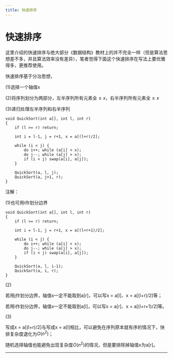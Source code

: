 ```yaml
---
title: 快速排序
---
```


# 快速排序

<script type="text/javascript" src="/include/head.js"></script>

这里介绍的快速排序与绝大部分《数据结构》教材上的并不完全一样（但是算法思想差不多，并且算法效率没有差异），笔者觉得下面这个快速排序在写法上要优雅得多，更推荐使用。

快速排序基于分治思想，

(1)选择一个轴值x

(2)将序列划分为两部分，左半序列所有元素全$\leqslant x$，右半序列所有元素全$\geqslant x$

(3)递归处理左半序列和右半序列

```
void QuickSort(int a[], int l, int r)
{
    if (l >= r) return;

    int i = l-1, j = r+1, x = a[(l+r)/2];

    while (i < j) {
        do i++; while (a[i] < x);
        do j--; while (a[j] > x);
        if (i < j) swap(a[i], a[j]);
    }

    QuickSort(a, l, j);
    QuickSort(a, j+1, r);
}
```

注解：

(1)也可用i作划分边界

```
void QuickSort(int a[], int l, int r)
{
    if (l >= r) return;

    int i = l-1, j = r+1, x = a[(l+r+1)/2];

    while (i < j) {
        do i++; while (a[i] < x);
        do j--; while (a[j] > x);
        if (i < j) swap(a[i], a[j]);
    }

    QuickSort(a, l, i-1);
    QuickSort(a, i, r);
}
```

(2)

若用j作划分边界，轴值x一定不能取到a[r]，可以写x = a[l]、x = a[(l+r)/2]等；

若用i作划分边界，轴值x一定不能取到a[l]，可以写x = a[r]、x = a[(l+r+1)/2]等。

(3)

写成x = a[(l+r)/2]与写成x = a[l]相比，可以避免在序列原本就有序的情况下，快排复杂度退化为$O(n^2)$；

随机选择轴值也能避免出现复杂度$O(n^2)$的情况，但是要排除掉轴值x为a[r]。

---

<script type="text/javascript" src="/include/tail.js"></script>
